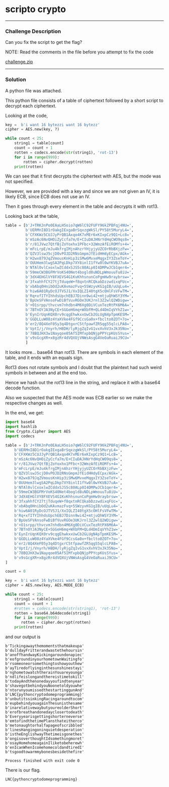 # scripto crypto

---

### Challenge Description

Can you fix the script to get the flag?

NOTE: Read the comments in the file before you attempt to fix the code

[challenge.zip](https://github.com/caprinux/LagNCrash/files/6134249/challenge.zip)

---

### Solution

A python file was attached. 

This python file consists of a table of ciphertext followed by a short script to decrypt each ciphertext.

Looking at the code, 

```py
key =  b'i want 16 bytezzi want 16 bytezz'
cipher = AES.new(key, ?)

while count < 25:
	string1 = table[count]
	count = count + 1
	rotten = codecs.encode(str(string1), 'rot-13')
	for i in range(999):
		rotten = cipher.decrypt(rotten)
	print(rotten)

```

We can see that it first decrypts the ciphertext with AES, but the mode was not specified.

However, we are provided with a key and since we are not given an IV, it is likely ECB, since ECB does not use an IV.

Then it goes through every element in the table and decrypts it with rot13.

Looking back at the table,

```py
table = [b'J+TRKJnPo0EAaLH5oio7qW6lC92FUFY96kZPBFqj4NU=',
         b'UERMnI8D1rOakgIExgaBrSqxzgWkSl/PY58t5MuryL4=',
         b'CFXKWz5CUJJyPrQB1Axqo4K7xMEr6xKIxpCz9Q1+Lc8=',
         b'mSzAc6NvQHOiZyCcfa7m/E+CIuDAJHNrYdHqCWO9qs8=',
         b'r/81JVwz7QtfBjZoYoxhx1PFbc+32WmzAfEiROMfs+4=',
         b'mFcLrpE/mJu4kfrgIMjnAhzrYHjyjyUZCOrRbBXjzFw=',
         b'QZV3lswJ5cjD0vPOJD2RNsGmpmJfEidHHdyECpx/AGk=',
         b'H2wx879JqZVmousKnHip3iSMw6MvxeMqgxIY3ZseToY=',
         b'OUUHem3lwgSA2PqLDkp7XY8inlI1fYw0l0wYKVBJ7uA=',
         b'NTAl0vlCxoxlwZCddxSJS5c80ALp0I4DMPwJCb1qer4=',
         b'59meCW3BGFMrVoKS40Net4bogld8uNDLpWmouuTu8iU=',
         b'3dX4EHGlVY8FXEVS4G1KvKhhsnunCoPgmHw9raybrsw=',
         b'3fxahhfCY27tjTduqeW+f8qxtnRCQkabDzzwdixqFUc=',
         b'xbAbq0HnibOd2uKAvmazFvq+5SWzyvKG1gIB/uUqLu4=',
         b'hiw6A01RyDcOJTVSJ1/XxIQLZI40tgX5cOHlFsVFwTM=',
         b'Rq+xfITYIhhdsUpchEBJ7Dinn9wi42+mtjuQhWSY3YM=',
         b'BpUeSFVAnsoFwDiBfVuvRGOe3UKJrnl3Z2wlQ2WDigw=',
         b'+O1srpp/thvcvm7nhdbn4M6Xg0DiVCuxTezRtPX6M6A=',
         b'7BTnOYJA3NyCE+SGGeH6mq+WXbFM+QLd4DmIqVYhZ1w=',
         b'EynIrUqnKQX0rv9cqgEhwkxxUwCb2GLUgN4pTpmKESM=',
         b'GGDLLuW08z4YaXVke4FGf9CcsGa0x+fbclto0ZOT+7o=',
         b'er2/8Q4XeF05y3q4DtgxrC5tfpawfZR5qg55qlcLPA8=',
         b'VptI/j/Vnyrh/H8DH/lyRjgZqIvG1vxXvhV3xJk35No=',
         b'78BQJHX3w1Nayqoe05Af5IMfxpbQNjpPPYcpKUsSYus=',
         b'v9sGcgXR+x8gzRr4dVQXUjVNWsAsgG4VeOaRuaiJ9CU='
         ]
```

It looks more... base64 than rot13. There are symbols in each element of the table, and it ends with an equals sign.

Rot13 does not rotate symbols and I doubt that the plaintext had such weird symbols in between and at the end too.

Hence we hash out the rot13 line in the string, and replace it with a base64 decode function.

Also we suspected that the AES mode was ECB earlier so we make the respective changes as well.

In the end, we get:

```py
import base64
import hashlib
from Crypto.Cipher import AES
import codecs

table = [b'J+TRKJnPo0EAaLH5oio7qW6lC92FUFY96kZPBFqj4NU=',
	b'UERMnI8D1rOakgIExgaBrSqxzgWkSl/PY58t5MuryL4=',
	b'CFXKWz5CUJJyPrQB1Axqo4K7xMEr6xKIxpCz9Q1+Lc8=',
	b'mSzAc6NvQHOiZyCcfa7m/E+CIuDAJHNrYdHqCWO9qs8=',
	b'r/81JVwz7QtfBjZoYoxhx1PFbc+32WmzAfEiROMfs+4=',
	b'mFcLrpE/mJu4kfrgIMjnAhzrYHjyjyUZCOrRbBXjzFw=',
	b'QZV3lswJ5cjD0vPOJD2RNsGmpmJfEidHHdyECpx/AGk=',
	b'H2wx879JqZVmousKnHip3iSMw6MvxeMqgxIY3ZseToY=',
	b'OUUHem3lwgSA2PqLDkp7XY8inlI1fYw0l0wYKVBJ7uA=',
	b'NTAl0vlCxoxlwZCddxSJS5c80ALp0I4DMPwJCb1qer4=',
	b'59meCW3BGFMrVoKS40Net4bogld8uNDLpWmouuTu8iU=',
	b'3dX4EHGlVY8FXEVS4G1KvKhhsnunCoPgmHw9raybrsw=',
	b'3fxahhfCY27tjTduqeW+f8qxtnRCQkabDzzwdixqFUc=',
	b'xbAbq0HnibOd2uKAvmazFvq+5SWzyvKG1gIB/uUqLu4=',
	b'hiw6A01RyDcOJTVSJ1/XxIQLZI40tgX5cOHlFsVFwTM=',
	b'Rq+xfITYIhhdsUpchEBJ7Dinn9wi42+mtjuQhWSY3YM=',
	b'BpUeSFVAnsoFwDiBfVuvRGOe3UKJrnl3Z2wlQ2WDigw=',
	b'+O1srpp/thvcvm7nhdbn4M6Xg0DiVCuxTezRtPX6M6A=',
	b'7BTnOYJA3NyCE+SGGeH6mq+WXbFM+QLd4DmIqVYhZ1w=',
	b'EynIrUqnKQX0rv9cqgEhwkxxUwCb2GLUgN4pTpmKESM=',
	b'GGDLLuW08z4YaXVke4FGf9CcsGa0x+fbclto0ZOT+7o=',
	b'er2/8Q4XeF05y3q4DtgxrC5tfpawfZR5qg55qlcLPA8=',
	b'VptI/j/Vnyrh/H8DH/lyRjgZqIvG1vxXvhV3xJk35No=',
	b'78BQJHX3w1Nayqoe05Af5IMfxpbQNjpPPYcpKUsSYus=',
	b'v9sGcgXR+x8gzRr4dVQXUjVNWsAsgG4VeOaRuaiJ9CU='
]

count = 0

key =  b'i want 16 bytezzi want 16 bytezz'
cipher = AES.new(key, AES.MODE_ECB)

while count < 25:
    string1 = table[count]
    count = count + 1
    #rotten = codecs.encode(str(string1), 'rot-13')
    rotten = base64.b64decode(string1)
    for i in range(999):
       rotten = cipher.decrypt(rotten)
    print(rotten)
```

and our output is

```
b'Tickingawaythemomentsthatmakeupa'
b'dulldayFritterandwastethehoursin'
b'anoffhandwayKickingaroundonapiec'
b'eofgroundinyourhometownWaitingfo'
b'rsomeoneorsomethingtoshowyouthew'
b'ayTiredoflyinginthesunshinestayi'
b'nghometowatchtherainYouareyounga'
b'ndlifeislongandthereistimetokill'
b'todayAndthenonedayyoufindtenyear'
b'shavegotbehindyouNoonetoldyouwhe'
b'ntorunyoumissedthestartinggunAnd'
b'LNC{pythoncryptodomeprogramming}'
b'unbutitssinkingRacingaroundtocom'
b'eupbehindyouagainThesunisthesame'
b'inarelativewaybutyoureolderShort'
b'erofbreathandonedayclosertodeath'
b'Everyyearisgettingshorterneverse'
b'emtofindthetimePlansthateitherco'
b'metonaughtorhalfapageofscribbled'
b'linesHangingoninquietdesperation'
b'istheEnglishwayThetimeisgonethes'
b'ongisoverthoughtIdsomethingmoret'
b'osayHomehomeagainIliketobeherewh'
b'enIcanWhenIcomehomecoldandtiredI'
b'tsgoodtowarmmybonesbesidethefire'

Process finished with exit code 0
```

There is our flag.

```
LNC{pythoncryptodomeprogramming}
```
